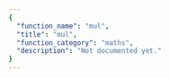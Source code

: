 ```yaml
---
{
  "function_name": "mul",
  "title": "mul",
  "function_category": "maths",
  "description": "Not documented yet."
}
---
```

